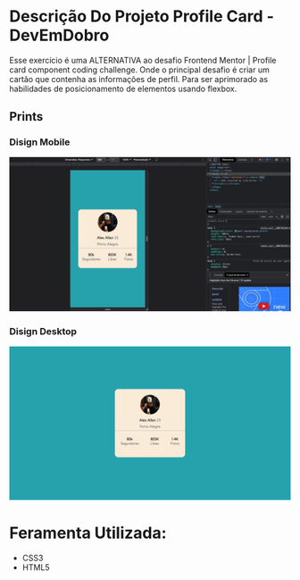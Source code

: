 # Descrição Do Projeto Profile Card - DevEmDobro 

Esse exercício é uma ALTERNATIVA ao desafio  Frontend Mentor | Profile card component coding challenge. Onde o principal desafio é criar um cartão que contenha as informações de perfil. Para ser aprimorado as habilidades de posicionamento de elementos usando flexbox. 

## Prints  
### Disign Mobile
<img src= "./disign/disign-mobile.png">

### Disign Desktop 
<img src="./disign/disign-desktop.png">

# Feramenta Utilizada: 
- CSS3
- HTML5